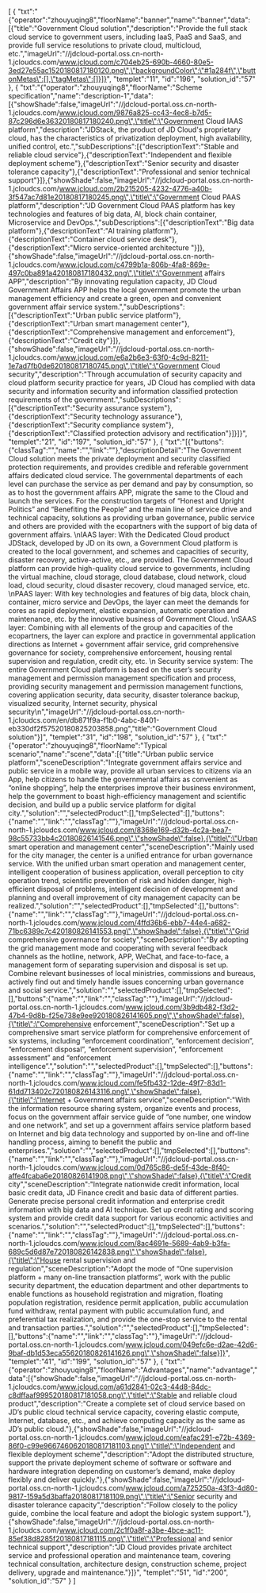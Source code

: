 [
	{
		"txt":"{\"operator\":\"zhouyuqing8\",\"floorName\":\"banner\",\"name\":\"banner\",\"data\":[{\"title\":\"Government Cloud solution\",\"description\":\"Provide the full stack cloud service to government users, including IaaS, PaaS and SaaS, and provide full service resolutions to private cloud, multicloud, etc.\",\"imageUrl\":\"//jdcloud-portal.oss.cn-north-1.jcloudcs.com/www.jcloud.com/c704eb25-690b-4660-80e5-3ed27e55ac1520180817180120.png\",\"backgroundColor\":\"#1a284f\",\"buttonMetas\":[],\"tagMetas\":[]}]}",
		"templet":"11",
		"id":"196",
		"solution_id":"57"
	},
	{
		"txt":"{\"operator\":\"zhouyuqing8\",\"floorName\":\"Scheme specification\",\"name\":\"description-1\",\"data\":[{\"showShade\":false,\"imageUrl\":\"//jdcloud-portal.oss.cn-north-1.jcloudcs.com/www.jcloud.com/9876a825-cc43-4ec8-b7d5-87c296d6e36320180817180240.png\",\"title\":\"Government Cloud IAAS platform\",\"description\":\"JDStack, the product of JD Cloud's proprietary cloud, has the characteristics of privatization deployment, high availability, unified control, etc.\",\"subDescriptions\":[{\"descriptionText\":\"Stable and reliable cloud service\"},{\"descriptionText\":\"Independent and flexible deployment scheme\"},{\"descriptionText\":\"Senior security and disaster tolerance capacity\"},{\"descriptionText\":\"Professional and senior technical support\"}]},{\"showShade\":false,\"imageUrl\":\"//jdcloud-portal.oss.cn-north-1.jcloudcs.com/www.jcloud.com/2b215205-4232-4776-a40b-3f547ac7d81e20180817180245.png\",\"title\":\"Government Cloud PAAS platform\",\"description\":\"JD Government Cloud PAAS platform has key technologies and features of big data, AI, block chain container, Microservice and DevOps.\",\"subDescriptions\":[{\"descriptionText\":\"Big data platform\"},{\"descriptionText\":\"AI training platform\"},{\"descriptionText\":\"Container cloud service desk\"},{\"descriptionText\":\"Micro service-oriented architecture \"}]},{\"showShade\":false,\"imageUrl\":\"//jdcloud-portal.oss.cn-north-1.jcloudcs.com/www.jcloud.com/c4799b1a-806b-4fa8-869e-497c0ba891a420180817180432.png\",\"title\":\"Government affairs APP\",\"description\":\"By innovating regulation capacity, JD Cloud Government Affairs APP helps the local government promote the urban management efficiency and create a green, open and convenient government affair service system.\",\"subDescriptions\":[{\"descriptionText\":\"Urban public service platform\"},{\"descriptionText\":\"Urban smart management center\"},{\"descriptionText\":\"Comprehensive management and enforcement\"},{\"descriptionText\":\"Credit city\"}]},{\"showShade\":false,\"imageUrl\":\"//jdcloud-portal.oss.cn-north-1.jcloudcs.com/www.jcloud.com/e6a2b6e3-63f0-4c9d-8211-1e7ad7fb0de620180817180745.png\",\"title\":\"Government Cloud security\",\"description\":\"Through accumulation of security capacity and cloud platform security practice for years, JD Cloud has complied with data security and information security and information classified protection requirements of the government.\",\"subDescriptions\":[{\"descriptionText\":\"Security assurance system\"},{\"descriptionText\":\"Security technology assurance\"},{\"descriptionText\":\"Security compliance system\"},{\"descriptionText\":\"Classified protection advisory and rectification\"}]}]}",
		"templet":"21",
		"id":"197",
		"solution_id":"57"
	},
	{
		"txt":"[{\"buttons\":{\"classTag\":\"\",\"name\":\"\",\"link\":\"\"},\"descriptionDetail\":\"The Government Cloud solution meets the private deployment and security classified protection requirements, and provides credible and referable government affairs dedicated cloud service. The governmental departments of each level can purchase the service as per demand and pay by consumption, so as to host the government affairs APP, migrate the same to the Cloud and launch the services. For the construction targets of “Honest and Upright Politics” and “Benefiting the People” and the main line of service drive and technical capacity, solutions as providing urban governance, public service and others are provided with the ecopartners with the support of big data of government affairs. \\nIAAS layer: With the Dedicated Cloud product JDStack, developed by JD on its own, a Government Cloud platform is created to the local government, and schemes and capacities of security, disaster recovery, active-active, etc., are provided. The Government Cloud platform can provide high-quality cloud service to governments, including the virtual machine, cloud storage, cloud database, cloud network, cloud load, cloud security, cloud disaster recovery, cloud managed service, etc. \\nPAAS layer: With key technologies and features of big data, block chain, container, micro service and DevOps, the layer can meet the demands for cores as rapid deployment, elastic expansion, automatic operation and maintenance, etc. by the innovative business of Government Cloud. \\nSAAS layer: Combining with all elements of the group and capacities of the ecopartners, the layer can explore and practice in governmental application directions as Internet + government affair service, grid comprehensive governance for society, comprehensive enforcement, housing rental supervision and regulation, credit city, etc. \\n Security service system: The entire Government Cloud platform is based on the user’s security management and permission management specification and process, providing security management and permission management functions, covering application security, data security, disaster tolerance backup, visualized security, Internet security, physical security\\n\",\"imageUrl\":\"//jdcloud-portal.oss.cn-north-1.jcloudcs.com/en/db871f9a-f1b0-4abc-8401-eb330df2f57520180825203858.png\",\"title\":\"Government Cloud solution\"}]",
		"templet":"31",
		"id":"198",
		"solution_id":"57"
	},
	{
		"txt":"{\"operator\":\"zhouyuqing8\",\"floorName\":\"Typical scenario\",\"name\":\"scene\",\"data\":[{\"title\":\"Urban public service platform\",\"sceneDescription\":\"Integrate government affairs service and public service in a mobile way, provide all urban services to citizens via an App, help citizens to handle the governmental affairs as convenient as “online shopping”, help the enterprises improve their business environment, help the government to boast high-efficiency management and scientific decision, and build up a public service platform for digital city.\",\"solution\":\"\",\"selectedProduct\":[],\"tmpSelected\":[],\"buttons\":{\"name\":\"\",\"link\":\"\",\"classTag\":\"\"},\"imageUrl\":\"//jdcloud-portal.oss.cn-north-1.jcloudcs.com/www.jcloud.com/8368e169-d32b-4c2a-bea7-98c55733bb4c20180826141546.png\",\"showShade\":false},{\"title\":\"Urban smart operation and management center\",\"sceneDescription\":\"Mainly used for the city manager, the center is a unified entrance for urban governance service. With the unified urban smart operation and management center, intelligent cooperation of business application, overall perception to city operation trend, scientific prevention of risk and hidden danger, high-efficient disposal of problems, intelligent decision of development and planning and overall improvement of city management capacity can be realized.\",\"solution\":\"\",\"selectedProduct\":[],\"tmpSelected\":[],\"buttons\":{\"name\":\"\",\"link\":\"\",\"classTag\":\"\"},\"imageUrl\":\"//jdcloud-portal.oss.cn-north-1.jcloudcs.com/www.jcloud.com/4ffd36b6-ebb7-44e4-a682-71bc6389c7c420180826141553.png\",\"showShade\":false},{\"title\":\"Grid comprehensive governance for society\",\"sceneDescription\":\"By adopting the grid management mode and cooperating with several feedback channels as the hotline, network, APP, WeChat, and face-to-face, a management form of separating supervision and disposal is set up. Combine relevant businesses of local ministries, commissions and bureaus, actively find out and timely handle issues concerning urban governance and social service.\",\"solution\":\"\",\"selectedProduct\":[],\"tmpSelected\":[],\"buttons\":{\"name\":\"\",\"link\":\"\",\"classTag\":\"\"},\"imageUrl\":\"//jdcloud-portal.oss.cn-north-1.jcloudcs.com/www.jcloud.com/3b9db482-f3d2-47b4-9d8b-f25e738e9ee920180826141605.png\",\"showShade\":false},{\"title\":\"Comprehensive enforcement\",\"sceneDescription\":\"Set up a comprehensive smart service platform for comprehensive enforcement of six systems, including “enforcement coordination”, “enforcement decision”, “enforcement disposal”, “enforcement supervision”, “enforcement assessment” and “enforcement intelligence”.\",\"solution\":\"\",\"selectedProduct\":[],\"tmpSelected\":[],\"buttons\":{\"name\":\"\",\"link\":\"\",\"classTag\":\"\"},\"imageUrl\":\"//jdcloud-portal.oss.cn-north-1.jcloudcs.com/www.jcloud.com/fe5fb432-12de-49f7-83d1-61dd713402c720180826143116.png\",\"showShade\":false},{\"title\":\"Internet + Government affairs service\",\"sceneDescription\":\"With the information resource sharing system, organize events and process, focus on the government affair service guide of “one number, one window and one network”, and set up a government affairs service platform based on Internet and big data technology and supported by on-line and off-line handling process, aiming to benefit the public and enterprises.\",\"solution\":\"\",\"selectedProduct\":[],\"tmpSelected\":[],\"buttons\":{\"name\":\"\",\"link\":\"\",\"classTag\":\"\"},\"imageUrl\":\"//jdcloud-portal.oss.cn-north-1.jcloudcs.com/www.jcloud.com/0d765c86-de5f-43de-8f40-affe4fcaba6e20180826141908.png\",\"showShade\":false},{\"title\":\"Credit city\",\"sceneDescription\":\"Integrate nationwide credit information, local basic credit data, JD Finance credit and basic data of different parties. Generate precise personal credit information and enterprise credit information with big data and AI technique. Set up credit rating and scoring system and provide credit data support for various economic activities and scenarios.\",\"solution\":\"\",\"selectedProduct\":[],\"tmpSelected\":[],\"buttons\":{\"name\":\"\",\"link\":\"\",\"classTag\":\"\"},\"imageUrl\":\"//jdcloud-portal.oss.cn-north-1.jcloudcs.com/www.jcloud.com/8ac4691e-5689-4ab9-b3fa-689c5d6d87e720180826142838.png\",\"showShade\":false},{\"title\":\"House rental supervision and regulation\",\"sceneDescription\":\"Adopt the mode of “One supervision platform + many on-line transaction platforms”, work with the public security department, the education department and other departments to enable functions as household registration and migration, floating population registration, residence permit application, public accumulation fund withdraw, rental payment with public accumulation fund, and preferential tax realization,  and provide the one-stop service to the rental and transaction parties.\",\"solution\":\"\",\"selectedProduct\":[],\"tmpSelected\":[],\"buttons\":{\"name\":\"\",\"link\":\"\",\"classTag\":\"\"},\"imageUrl\":\"//jdcloud-portal.oss.cn-north-1.jcloudcs.com/www.jcloud.com/049efc6e-d2ae-42d6-9baf-db1d53eca55620180826141626.png\",\"showShade\":false}]}",
		"templet":"41",
		"id":"199",
		"solution_id":"57"
	},
	{
		"txt":"{\"operator\":\"zhouyuqing8\",\"floorName\":\"Advantages\",\"name\":\"advantage\",\"data\":[{\"showShade\":false,\"imageUrl\":\"//jdcloud-portal.oss.cn-north-1.jcloudcs.com/www.jcloud.com/a61d2841-02c3-44d8-84dc-c8dffaaf999520180817181058.png\",\"title\":\"Stable and reliable cloud product\",\"description\":\"Create a complete set of cloud service based on JD’s public cloud technical service capacity, covering elastic compute, Internet, database, etc., and achieve computing capacity as the same as JD’s public cloud.\"},{\"showShade\":false,\"imageUrl\":\"//jdcloud-portal.oss.cn-north-1.jcloudcs.com/www.jcloud.com/eafac291-e72b-4369-86f0-c99e9667460620180817181103.png\",\"title\":\"Independent and flexible deployment scheme\",\"description\":\"Adopt the distributed structure, support the private deployment scheme of software or software and hardware integration depending on customer’s demand, make deploy flexibly and deliver quickly.\"},{\"showShade\":false,\"imageUrl\":\"//jdcloud-portal.oss.cn-north-1.jcloudcs.com/www.jcloud.com/a725250a-43f3-4d80-9817-159a5d3baffa20180817181109.png\",\"title\":\"Senior security and disaster tolerance capacity\",\"description\":\"Follow closely to the policy guide, combine the local feature and adopt the biologic system support.\"},{\"showShade\":false,\"imageUrl\":\"//jdcloud-portal.oss.cn-north-1.jcloudcs.com/www.jcloud.com/2c1f0a8f-a3be-4bce-ac11-85ef38d8285f20180817181115.png\",\"title\":\"Professional and senior technical support\",\"description\":\"JD Cloud provides private architect service and professional operation and maintenance team, covering technical consultation, architecture design, construction scheme, project delivery, upgrade and maintenance.\"}]}",
		"templet":"51",
		"id":"200",
		"solution_id":"57"
	}
]